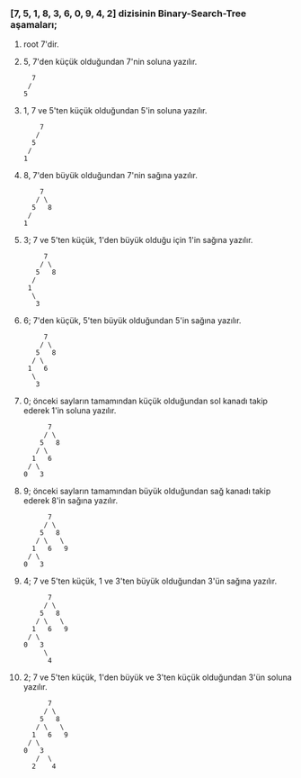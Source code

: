 ### [7, 5, 1, 8, 3, 6, 0, 9, 4, 2] dizisinin Binary-Search-Tree aşamaları;

1. root 7'dir.
2. 5, 7'den küçük olduğundan 7'nin soluna yazılır.

         7
        / 
       5
3. 1, 7 ve 5'ten küçük olduğundan 5'in soluna yazılır.


           7
          / 
         5
        /
       1

4.  8, 7'den büyük olduğundan 7'nin sağına yazılır.

            7
           / \
          5   8
         /
        1

5. 3; 7 ve 5'ten küçük, 1'den büyük olduğu için 1'in sağına yazılır. 

            7
           / \
          5   8
         / 
        1   
         \
          3
6. 6; 7'den küçük, 5'ten büyük olduğundan 5'in sağına yazılır.



            7
           / \
          5   8
         / \
        1   6
         \
          3

7. 0; önceki sayların tamamından küçük olduğundan sol kanadı takip ederek 1'in soluna yazılır.

             7
            / \
           5   8
          / \
         1   6
        / \
       0   3


8. 9; önceki sayların tamamından büyük olduğundan sağ kanadı takip ederek 8'in sağına yazılır.

             7
            / \
           5   8
          / \   \
         1   6   9
        / \
       0   3
9. 4; 7 ve 5'ten küçük, 1 ve 3'ten büyük olduğundan 3'ün sağına yazılır.
             
             7
            / \
           5   8
          / \   \
         1   6   9
        / \
       0   3
            \
             4

10. 2; 7 ve 5'ten küçük, 1'den büyük ve 3'ten küçük olduğundan 3'ün soluna yazılır.
             
             
              7
             / \
            5   8
           / \   \
          1   6   9
         / \
        0   3
           /  \
          2    4
